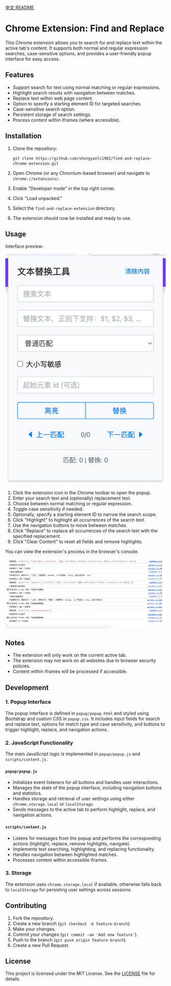 [中文 README](README_CN.md)

# Chrome Extension: Find and Replace

This Chrome extension allows you to search for and replace text within the active tab's content. It supports both normal and regular expression searches, case-sensitive options, and provides a user-friendly popup interface for easy access.

## Features

-   Support search for text using normal matching or regular expressions.
-   Highlight search results with navigation between matches.
-   Replace text within web page content.
-   Option to specify a starting element ID for targeted searches.
-   Case-sensitive search option.
-   Persistent storage of search settings.
-   Process content within iframes (where accessible).

## Installation

1. Clone the repository:

    ```
    git clone https://github.com/shengyanli1982/find-and-replace-chrome-extension.git
    ```

2. Open Chrome (or any Chromium-based browser) and navigate to `chrome://extensions/`.
3. Enable "Developer mode" in the top right corner.
4. Click "Load unpacked."
5. Select the `find-and-replace-extension` directory.
6. The extension should now be installed and ready to use.

## Usage

Interface preview:

![win](./assets/popup.png)

1. Click the extension icon in the Chrome toolbar to open the popup.
2. Enter your search text and (optionally) replacement text.
3. Choose between normal matching or regular expression.
4. Toggle case sensitivity if needed.
5. Optionally, specify a starting element ID to narrow the search scope.
6. Click "Highlight" to highlight all occurrences of the search text.
7. Use the navigation buttons to move between matches.
8. Click "Replace" to replace all occurrences of the search text with the specified replacement.
9. Click "Clear Content" to reset all fields and remove highlights.

You can view the extension's process in the browser's console.

![console](./assets/console.png)

## Notes

-   The extension will only work on the current active tab.
-   The extension may not work on all websites due to browser security policies.
-   Content within iframes will be processed if accessible.

## Development

### 1. Popup Interface

The popup interface is defined in `popup/popup.html` and styled using Bootstrap and custom CSS in `popup.css`. It includes input fields for search and replace text, options for match type and case sensitivity, and buttons to trigger highlight, replace, and navigation actions.

### 2. JavaScript Functionality

The main JavaScript logic is implemented in `popup/popup.js` and `scripts/content.js`.

#### `popup/popup.js`

-   Initializes event listeners for all buttons and handles user interactions.
-   Manages the state of the popup interface, including navigation buttons and statistics.
-   Handles storage and retrieval of user settings using either `chrome.storage.local` or `localStorage`.
-   Sends messages to the active tab to perform highlight, replace, and navigation actions.

#### `scripts/content.js`

-   Listens for messages from the popup and performs the corresponding actions (highlight, replace, remove highlights, navigate).
-   Implements text searching, highlighting, and replacing functionality.
-   Handles navigation between highlighted matches.
-   Processes content within accessible iframes.

### 3. Storage

The extension uses `chrome.storage.local` if available, otherwise falls back to `localStorage` for persisting user settings across sessions.

## Contributing

1. Fork the repository.
2. Create a new branch (`git checkout -b feature-branch`).
3. Make your changes.
4. Commit your changes (`git commit -am 'Add new feature'`).
5. Push to the branch (`git push origin feature-branch`).
6. Create a new Pull Request.

## License

This project is licensed under the MIT License. See the [LICENSE](LICENSE) file for details.
